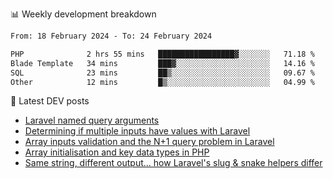 📊 Weekly development breakdown
<!--START_SECTION:waka-->

```txt
From: 18 February 2024 - To: 24 February 2024

PHP              2 hrs 55 mins   █████████████████▓░░░░░░░   71.18 %
Blade Template   34 mins         ███▓░░░░░░░░░░░░░░░░░░░░░   14.16 %
SQL              23 mins         ██▒░░░░░░░░░░░░░░░░░░░░░░   09.67 %
Other            12 mins         █▒░░░░░░░░░░░░░░░░░░░░░░░   04.99 %
```

<!--END_SECTION:waka-->

📕 Latest DEV posts
<!-- BLOG-POST-LIST:START -->
- [Laravel named query arguments](https://dev.to/michaelvickersuk/laravel-named-query-arguments-28kd)
- [Determining if multiple inputs have values with Laravel](https://dev.to/michaelvickersuk/determining-if-multiple-inputs-have-values-with-laravel-km6)
- [Array inputs validation and the N+1 query problem in Laravel](https://dev.to/michaelvickersuk/array-inputs-validation-and-the-n1-query-problem-in-laravel-2agb)
- [Array initialisation and key data types in PHP](https://dev.to/michaelvickersuk/array-initialisation-and-key-data-types-in-php-1e5b)
- [Same string, different output... how Laravel&#39;s slug &amp; snake helpers differ](https://dev.to/michaelvickersuk/same-string-different-output-how-laravels-slug-snake-helpers-differ-1ccj)
<!-- BLOG-POST-LIST:END -->
